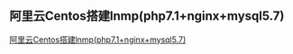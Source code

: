 ## 阿里云Centos搭建lnmp(php7.1+nginx+mysql5.7)
[阿里云Centos搭建lnmp(php7.1+nginx+mysql5.7)](https://jingyan.baidu.com/article/215817f7a10bfb1eda14238b.html)
